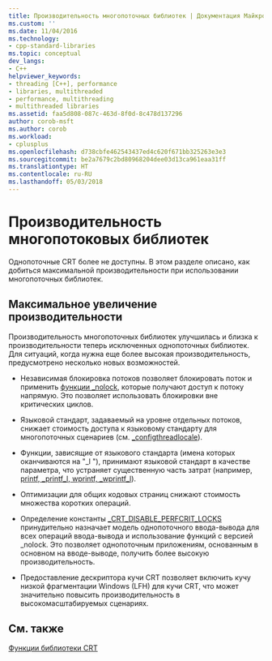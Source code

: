 ```yaml
---
title: Производительность многопоточных библиотек | Документация Майкрософт
ms.custom: ''
ms.date: 11/04/2016
ms.technology:
- cpp-standard-libraries
ms.topic: conceptual
dev_langs:
- C++
helpviewer_keywords:
- threading [C++], performance
- libraries, multithreaded
- performance, multithreading
- multithreaded libraries
ms.assetid: faa5d808-087c-463d-8f0d-8c478d137296
author: corob-msft
ms.author: corob
ms.workload:
- cplusplus
ms.openlocfilehash: d738cbfe462543437ed4c620f671bb325263e3e3
ms.sourcegitcommit: be2a7679c2bd80968204dee03d13ca961eaa31ff
ms.translationtype: HT
ms.contentlocale: ru-RU
ms.lasthandoff: 05/03/2018
---
```

# <a name="multithreaded-libraries-performance"></a>Производительность многопотоковых библиотек
Однопоточные CRT более не доступны. В этом разделе описано, как добиться максимальной производительности при использовании многопоточных библиотек.  
  
## <a name="maximizing-performance"></a>Максимальное увеличение производительности  
 Производительность многопоточных библиотек улучшилась и близка к производительности теперь исключенных однопоточных библиотек. Для ситуаций, когда нужна еще более высокая производительность, предусмотрено несколько новых возможностей.  
  
-   Независимая блокировка потоков позволяет блокировать поток и применить [функции _nolock](../c-runtime-library/nolock-functions.md), которые получают доступ к потоку напрямую. Это позволяет использовать блокировки вне критических циклов.  
  
-   Языковой стандарт, задаваемый на уровне отдельных потоков, снижает стоимость доступа к языковому стандарту для многопоточных сценариев (см. [_configthreadlocale](../c-runtime-library/reference/configthreadlocale.md)).  
  
-   Функции, зависящие от языкового стандарта (имена которых оканчиваются на "_l "), принимают языковой стандарт в качестве параметра, что устраняет существенную часть затрат (например, [printf, _printf_l, wprintf, _wprintf_l](../c-runtime-library/reference/printf-printf-l-wprintf-wprintf-l.md)).  
  
-   Оптимизации для общих кодовых страниц снижают стоимость множества коротких операций.  
  
-   Определение константы [_CRT_DISABLE_PERFCRIT_LOCKS](../c-runtime-library/crt-disable-perfcrit-locks.md) принудительно назначает модель однопоточного ввода-вывода для всех операций ввода-вывода и использование функций с версией _nolock. Это позволяет однопоточным приложениям, основанным в основном на вводе-выводе, получить более высокую производительность.  
  
-   Предоставление дескриптора кучи CRT позволяет включить кучу низкой фрагментации Windows (LFH) для кучи CRT, что может значительно повысить производительность в высокомасштабируемых сценариях.  
  
## <a name="see-also"></a>См. также  
 [Функции библиотеки CRT](../c-runtime-library/crt-library-features.md)